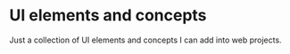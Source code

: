 # UI elements and concepts

Just a collection of UI elements and concepts I can add into web projects.